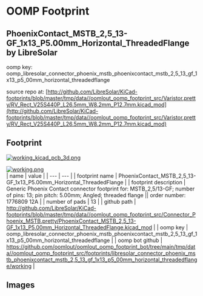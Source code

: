 # OOMP Footprint  
## PhoenixContact_MSTB_2,5_13-GF_1x13_P5.00mm_Horizontal_ThreadedFlange  by LibreSolar  
  
oomp key: oomp_libresolar_connector_phoenix_mstb_phoenixcontact_mstb_2,5_13_gf_1x13_p5_00mm_horizontal_threadedflange  
  
source repo at: [http://github.com/LibreSolar/KiCad-footprints/blob/master/tmp/data//oomlout_oomp_footprint_src/Varistor.pretty/RV_Rect_V25S440P_L26.5mm_W8.2mm_P12.7mm.kicad_mod](http://github.com/LibreSolar/KiCad-footprints/blob/master/tmp/data//oomlout_oomp_footprint_src/Varistor.pretty/RV_Rect_V25S440P_L26.5mm_W8.2mm_P12.7mm.kicad_mod)  
## Footprint  
  
[![working_kicad_pcb_3d.png](working_kicad_pcb_3d_600.png)](working_kicad_pcb_3d.png)  
  
[![working.png](working_600.png)](working.png)  
| name | value | 
| --- | --- | 
| footprint name | PhoenixContact_MSTB_2,5_13-GF_1x13_P5.00mm_Horizontal_ThreadedFlange | 
| footprint description | Generic Phoenix Contact connector footprint for: MSTB_2,5/13-GF; number of pins: 13; pin pitch: 5.00mm; Angled; threaded flange || order number: 1776809 12A | 
| number of pads | 13 | 
| github path | http://github.com/LibreSolar/KiCad-footprints/blob/master/tmp/data//oomlout_oomp_footprint_src/Connector_Phoenix_MSTB.pretty/PhoenixContact_MSTB_2,5_13-GF_1x13_P5.00mm_Horizontal_ThreadedFlange.kicad_mod | 
| oomp key | oomp_libresolar_connector_phoenix_mstb_phoenixcontact_mstb_2,5_13_gf_1x13_p5_00mm_horizontal_threadedflange | 
| oomp bot github | https://github.com/oomlout/oomlout_oomp_footprint_bot/tree/main/tmp/data//oomlout_oomp_footprint_src/footprints/libresolar_connector_phoenix_mstb_phoenixcontact_mstb_2,5_13_gf_1x13_p5_00mm_horizontal_threadedflange/working | 
## Images  
